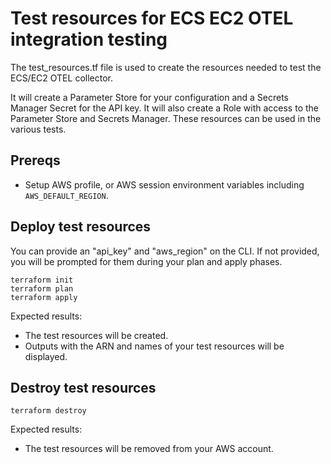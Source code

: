 # Test resources for ECS EC2 OTEL integration testing

The test_resources.tf file is used to create the resources needed to test the ECS/EC2 OTEL collector.

It will create a Parameter Store for your configuration and a Secrets Manager Secret for the API key. It will also create a Role with access to the Parameter Store and Secrets Manager. These resources can be used in the various tests.

## Prereqs

* Setup AWS profile, or AWS session environment variables including ```AWS_DEFAULT_REGION```.

## Deploy test resources

You can provide an "api_key" and "aws_region" on the CLI. If not provided, you will be prompted for them during your plan and apply phases.
```
terraform init
terraform plan
terraform apply
```

Expected results:
* The test resources will be created.
* Outputs with the ARN and names of your test resources will be displayed.

## Destroy test resources

```
terraform destroy
```

Expected results:
* The test resources will be removed from your AWS account.